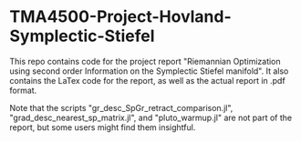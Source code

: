 # TMA4500-Project-Hovland-Symplectic-Stiefel

This repo contains code for the project report "Riemannian Optimization using second
order Information on the Symplectic
Stiefel manifold". It also contains the LaTex code for the report, as well as the actual report in .pdf format. 

Note that the scripts "gr_desc_SpGr_retract_comparison.jl", "grad_desc_nearest_sp_matrix.jl", and "pluto_warmup.jl" are not part of the report, but some users might find them insightful. 